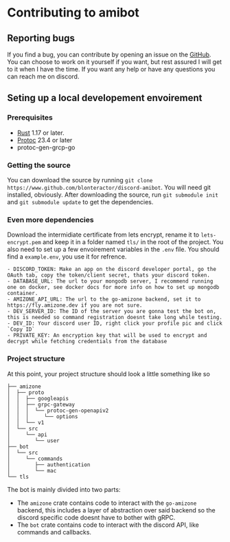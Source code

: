 # Contributing to amibot

## Reporting bugs

If you find a bug, you can contribute by opening an issue on the
[GitHub](https://www.github.com/blonteractor/discord-amibot/issues). You can
choose to work on it yourself if you want, but rest assured I will get to it
when I have the time. If you want any help or have any questions you can reach
me on discord.

## Seting up a local developement envoirement

### Prerequisites

- [Rust](https://www.rustlang.org) 1.17 or later.
- [Protoc]() 23.4 or later
- protoc-gen-grcp-go

### Getting the source

You can download the source by running
`git clone https://www.github.com/blonteractor/discord-amibot`. You will need
git installed, obviously. After downloading the source, run `git submodule init`
and `git submodule update` to get the dependencies.

### Even more dependencies

Download the intermidiate certificate from lets encrypt, rename it to
`lets-encrypt.pem` and keep it in a folder named `tls/` in the root of the
project. You also need to set up a few envoirement variables in the `.env` file.
You should find a `example.env`, you use it for refrence.

    - DISCORD_TOKEN: Make an app on the discord developer portal, go the OAuth tab, copy the token/client secret, thats your discord token.
    - DATABASE_URL: The url to your mongodb server, I recommend running one on docker, see docker docs for more info on how to set up mongodb container.
    - AMIZONE_API_URL: The url to the go-amizone backend, set it to https://fly.amizone.dev if you are not sure.
    - DEV_SERVER_ID: The ID of the server you are gonna test the bot on, this is needed so command registration doesnt take long while testing.
    - DEV_ID: Your discord user ID, right click your profile pic and click `Copy ID`
    - PRIVATE_KEY: An encryption key that will be used to encrypt and decrypt while fetching credentials from the database

### Project structure

At this point, your project structure should look a little something like so

```text
├── amizone
│  ├── proto
│  │  ├── googleapis
│  │  ├── grpc-gateway
│  │  │  └── protoc-gen-openapiv2
│  │  │     └── options
│  │  └── v1
│  └── src
│     └── api
│        └── user
├── bot
│  └── src
│     └── commands
│        ├── authentication
│        └── mac
└── tls
```

The bot is mainly divided into two parts:

- The `amizone` crate contains code to interact with the `go-amizone` backend,
  this includes a layer of abstraction over said backend so the discord specific
  code doesnt have to bother with gRPC.
- The `bot` crate contains code to interact with the discord API, like commands
  and callbacks.
